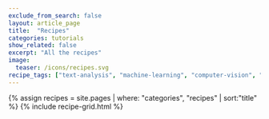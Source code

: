 ```yaml
---
exclude_from_search: false
layout: article_page
title:  "Recipes"
categories: tutorials
show_related: false
excerpt: "All the recipes"
image:
  teaser: /icons/recipes.svg
recipe_tags: ["text-analysis", "machine-learning", "computer-vision", "utilities"]
---
```


{% assign recipes = site.pages | where: "categories", "recipes" | sort:"title" %}
{% include recipe-grid.html %}

